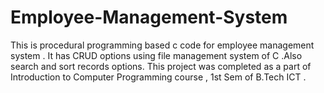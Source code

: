 # Employee-Management-System
This is procedural programming based c code for employee management system . It has CRUD options using file management system of C .Also search and sort records options.
This project was completed as a part of Introduction to Computer Programming course , 1st Sem of B.Tech ICT .
